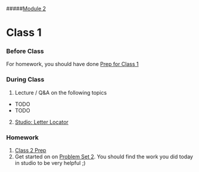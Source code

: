 #####[Module 2](../../)

# Class 1

### Before Class
For homework, you should have done [Prep for Class 1](../class1-prep)

### During Class
1. Lecture / Q&A on the following topics
  * TODO
  * TODO
2. [Studio: Letter Locator](../studios/letter-locator)

### Homework
1. [Class 2 Prep](../class2-prep) 
2. Get started on on [Problem Set 2](../problem-set). You should find the work you did today in studio to be very helpful ;)
